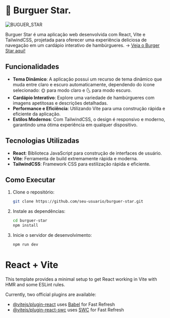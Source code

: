 # 🍔 Burguer Star.


![BUGUER_STAR](https://github.com/user-attachments/assets/3dcf54ee-6421-49a4-93db-f0810340ed81)

Burguer Star é uma aplicação web desenvolvida com React, Vite e TailwindCSS, projetada para oferecer uma experiência deliciosa de navegação em um cardápio interativo de hambúrgueres. -> [Veja o Burger Star aqui!](https://burguer-star.vercel.app/)

## Funcionalidades

- **Tema Dinâmico**: A aplicação possui um recurso de tema dinâmico que muda entre claro e escuro automaticamente, dependendo do ícone selecionado: 🌞 para modo claro e 🌜 para modo escuro.
- **Cardápio Interativo**: Explore uma variedade de hambúrgueres com imagens apetitosas e descrições detalhadas.
- **Performance e Eficiência**: Utilizando Vite para uma construção rápida e eficiente da aplicação.
- **Estilos Modernos**: Com TailwindCSS, o design é responsivo e moderno, garantindo uma ótima experiência em qualquer dispositivo.

## Tecnologias Utilizadas

- **React**: Biblioteca JavaScript para construção de interfaces de usuário.
- **Vite**: Ferramenta de build extremamente rápida e moderna.
- **TailwindCSS**: Framework CSS para estilização rápida e eficiente.

## Como Executar

1. Clone o repositório:
   ```bash
   git clone https://github.com/seu-usuario/burguer-star.git

2. Instale as dependências:
   ```bash
   cd burguer-star
   npm install
3. Inicie o servidor de desenvolvimento:
   ```bash
   npm run dev

# React + Vite

This template provides a minimal setup to get React working in Vite with HMR and some ESLint rules.

Currently, two official plugins are available:

- [@vitejs/plugin-react](https://github.com/vitejs/vite-plugin-react/blob/main/packages/plugin-react/README.md) uses [Babel](https://babeljs.io/) for Fast Refresh
- [@vitejs/plugin-react-swc](https://github.com/vitejs/vite-plugin-react-swc) uses [SWC](https://swc.rs/) for Fast Refresh
